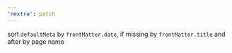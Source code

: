 ```yaml
---
'nextra': patch
---
```


sort `defaultMeta` by `frontMatter.date`, if missing by `frontMatter.title` and after by page name
